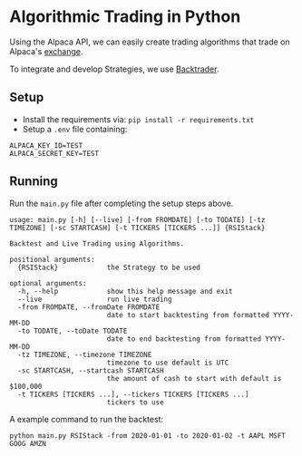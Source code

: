 # Algorithmic Trading in Python

Using the Alpaca API, we can easily create trading algorithms that trade on Alpaca's [exchange](https://www.alpaca.markets/).

To integrate and develop Strategies, we use [Backtrader](https://www.backtrader.com/).

## Setup

- Install the requirements via: `pip install -r requirements.txt`
- Setup a `.env` file containing:
```
ALPACA_KEY_ID=TEST
ALPACA_SECRET_KEY=TEST
```

## Running

Run the `main.py` file after completing the setup steps above.

```
usage: main.py [-h] [--live] [-from FROMDATE] [-to TODATE] [-tz TIMEZONE] [-sc STARTCASH] [-t TICKERS [TICKERS ...]] {RSIStack}

Backtest and Live Trading using Algorithms.

positional arguments:
  {RSIStack}            the Strategy to be used

optional arguments:
  -h, --help            show this help message and exit
  --live                run live trading
  -from FROMDATE, --fromDate FROMDATE
                        date to start backtesting from formatted YYYY-MM-DD
  -to TODATE, --toDate TODATE
                        date to end backtesting from formatted YYYY-MM-DD
  -tz TIMEZONE, --timezone TIMEZONE
                        timezone to use default is UTC
  -sc STARTCASH, --startcash STARTCASH
                        the amount of cash to start with default is $100,000
  -t TICKERS [TICKERS ...], --tickers TICKERS [TICKERS ...]
                        tickers to use
```

A example command to run the backtest:

```python main.py RSIStack -from 2020-01-01 -to 2020-01-02 -t AAPL MSFT GOOG AMZN```